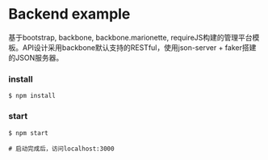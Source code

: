 # Backend example
基于bootstrap, backbone, backbone.marionette, requireJS构建的管理平台模板。API设计采用backbone默认支持的RESTful，使用json-server + faker搭建的JSON服务器。

### install
`$ npm install`

### start
`$ npm start`

`# 启动完成后，访问localhost:3000`